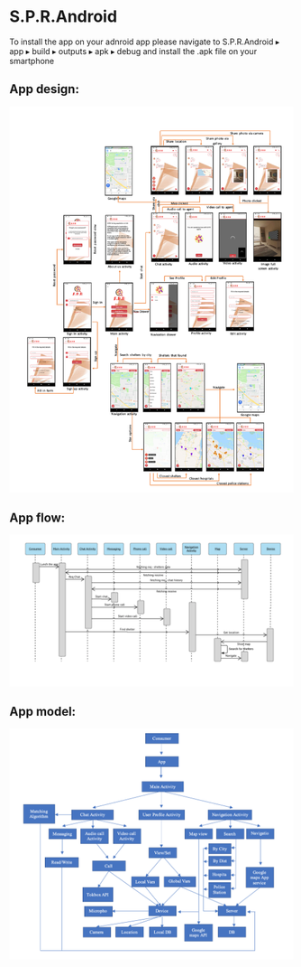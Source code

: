 # S.P.R.Android

To install the app on your adnroid app please navigate to S.P.R.Android⁩ ▸ ⁨app⁩ ▸ ⁨build⁩ ▸ ⁨outputs⁩ ▸ ⁨apk⁩ ▸ ⁨debug⁩ and install the .apk file on your smartphone

## App design:

<img src="https://github.com/HadarPur/S.P.R.Android/blob/master/consumerApp.png" />

## App flow:

<img src="https://github.com/HadarPur/S.P.R.Android/blob/master/consumerFlow.png" />

## App model:

<img src="https://github.com/HadarPur/S.P.R.Android/blob/master/consumerModelApp.png" />
